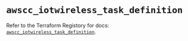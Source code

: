 # `awscc_iotwireless_task_definition`

Refer to the Terraform Registory for docs: [`awscc_iotwireless_task_definition`](https://registry.terraform.io/providers/hashicorp/awscc/0.70.0/docs/resources/iotwireless_task_definition).
